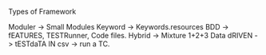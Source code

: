 Types of Framework

Moduler -> Small Modules
Keyword -> Keywords.resources
BDD -> fEATURES, TESTRunner, Code files.
Hybrid -> Mixture 1+2+3
Data dRIVEN -> tESTdaTA IN csv -> run a TC.